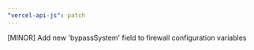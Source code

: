 ```yaml
---
"vercel-api-js": patch
---
```


[MINOR] Add new 'bypassSystem' field to firewall configuration variables